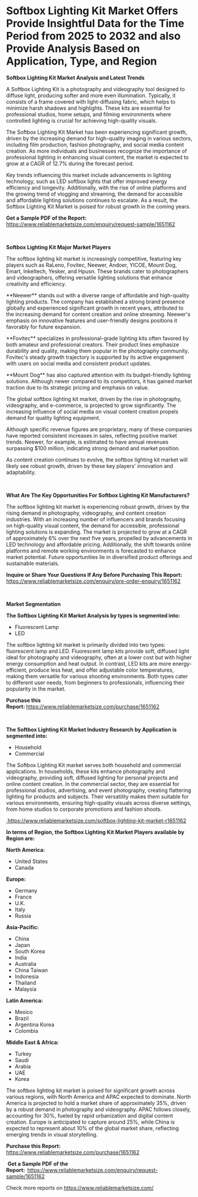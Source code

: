 <p><h1>Softbox Lighting Kit Market Offers Provide Insightful Data for the Time Period from 2025 to 2032 and also Provide Analysis Based on Application, Type, and Region</h1></p><p><strong>Softbox Lighting Kit Market Analysis and Latest Trends</strong></p>
<p><p>A Softbox Lighting Kit is a photography and videography tool designed to diffuse light, producing softer and more even illumination. Typically, it consists of a frame covered with light-diffusing fabric, which helps to minimize harsh shadows and highlights. These kits are essential for professional studios, home setups, and filming environments where controlled lighting is crucial for achieving high-quality visuals.</p><p>The Softbox Lighting Kit Market has been experiencing significant growth, driven by the increasing demand for high-quality imaging in various sectors, including film production, fashion photography, and social media content creation. As more individuals and businesses recognize the importance of professional lighting in enhancing visual content, the market is expected to grow at a CAGR of 12.7% during the forecast period. </p><p>Key trends influencing this market include advancements in lighting technology, such as LED softbox lights that offer improved energy efficiency and longevity. Additionally, with the rise of online platforms and the growing trend of vlogging and streaming, the demand for accessible and affordable lighting solutions continues to escalate. As a result, the Softbox Lighting Kit Market is poised for robust growth in the coming years.</p></p>
<p><strong>Get a Sample PDF of the Report:&nbsp;</strong> <a href="https://www.reliablemarketsize.com/enquiry/request-sample/1651162?utm_campaign=2005&utm_medium=2&utm_source=Github&utm_content=ia&utm_term=06022025&utm_id=softbox-lighting-kit">https://www.reliablemarketsize.com/enquiry/request-sample/1651162</a></p>
<p>&nbsp;</p>
<p><strong>Softbox Lighting Kit Major Market Players</strong></p>
<p><p>The softbox lighting kit market is increasingly competitive, featuring key players such as RaLeno, Fovitec, Neewer, Andoer, YICOE, Mount Dog, Emart, Inkeltech, Yesker, and Hpusn. These brands cater to photographers and videographers, offering versatile lighting solutions that enhance creativity and efficiency.</p><p>**Neewer** stands out with a diverse range of affordable and high-quality lighting products. The company has established a strong brand presence globally and experienced significant growth in recent years, attributed to the increasing demand for content creation and online streaming. Neewer's emphasis on innovative features and user-friendly designs positions it favorably for future expansion.</p><p>**Fovitec** specializes in professional-grade lighting kits often favored by both amateur and professional creators. Their product lines emphasize durability and quality, making them popular in the photography community. Fovitec's steady growth trajectory is supported by its active engagement with users on social media and consistent product updates.</p><p>**Mount Dog** has also captured attention with its budget-friendly lighting solutions. Although newer compared to its competitors, it has gained market traction due to its strategic pricing and emphasis on value.</p><p>The global softbox lighting kit market, driven by the rise in photography, videography, and e-commerce, is projected to grow significantly. The increasing influence of social media on visual content creation propels demand for quality lighting equipment.</p><p>Although specific revenue figures are proprietary, many of these companies have reported consistent increases in sales, reflecting positive market trends. Neewer, for example, is estimated to have annual revenues surpassing $100 million, indicating strong demand and market position.</p><p>As content creation continues to evolve, the softbox lighting kit market will likely see robust growth, driven by these key players' innovation and adaptability.</p></p>
<p>&nbsp;</p>
<p><strong>What Are The Key Opportunities For Softbox Lighting Kit Manufacturers?</strong></p>
<p><p>The softbox lighting kit market is experiencing robust growth, driven by the rising demand in photography, videography, and content creation industries. With an increasing number of influencers and brands focusing on high-quality visual content, the demand for accessible, professional lighting solutions is expanding. The market is projected to grow at a CAGR of approximately 6% over the next five years, propelled by advancements in LED technology and affordable pricing. Additionally, the shift towards online platforms and remote working environments is forecasted to enhance market potential. Future opportunities lie in diversified product offerings and sustainable materials.</p></p>
<p><strong>Inquire or Share Your Questions If Any Before Purchasing This Report:</strong> <a href="https://www.reliablemarketsize.com/enquiry/pre-order-enquiry/1651162?utm_campaign=2005&utm_medium=2&utm_source=Github&utm_content=ia&utm_term=06022025&utm_id=softbox-lighting-kit">https://www.reliablemarketsize.com/enquiry/pre-order-enquiry/1651162</a></p>
<p>&nbsp;</p>
<p><strong>Market Segmentation</strong></p>
<p><strong>The Softbox Lighting Kit Market Analysis by types is segmented into:</strong></p>
<p><ul><li>Fluorescent Lamp</li><li>LED</li></ul></p>
<p><p>The softbox lighting kit market is primarily divided into two types: fluorescent lamp and LED. Fluorescent lamp kits provide soft, diffused light ideal for photography and videography, often at a lower cost but with higher energy consumption and heat output. In contrast, LED kits are more energy-efficient, produce less heat, and offer adjustable color temperatures, making them versatile for various shooting environments. Both types cater to different user needs, from beginners to professionals, influencing their popularity in the market.</p></p>
<p><strong>Purchase this Report:&nbsp;</strong><a href="https://www.reliablemarketsize.com/purchase/1651162?utm_campaign=2005&utm_medium=2&utm_source=Github&utm_content=ia&utm_term=06022025&utm_id=softbox-lighting-kit">https://www.reliablemarketsize.com/purchase/1651162</a></p>
<p>&nbsp;</p>
<p><strong>The Softbox Lighting Kit Market Industry Research by Application is segmented into:</strong></p>
<p><ul><li>Household</li><li>Commercial</li></ul></p>
<p><p>The Softbox Lighting Kit market serves both household and commercial applications. In households, these kits enhance photography and videography, providing soft, diffused lighting for personal projects and online content creation. In the commercial sector, they are essential for professional studios, advertising, and event photography, creating flattering lighting for products and subjects. Their versatility makes them suitable for various environments, ensuring high-quality visuals across diverse settings, from home studios to corporate promotions and fashion shoots.</p></p>
<p><a href="https://www.reliablemarketsize.com/softbox-lighting-kit-market-r1651162?utm_campaign=2005&utm_medium=2&utm_source=Github&utm_content=ia&utm_term=06022025&utm_id=softbox-lighting-kit">&nbsp;https://www.reliablemarketsize.com/softbox-lighting-kit-market-r1651162</a></p>
<p><strong>In terms of Region, the Softbox Lighting Kit Market Players available by Region are:</strong></p>
<p>
    <p> <strong> North America: </strong>
        <ul>
            <li>United States</li>
            <li>Canada</li>
        </ul>
        </p> 
    <p> <strong> Europe: </strong>
        <ul>
            <li>Germany</li>
            <li>France</li>
            <li>U.K.</li>
            <li>Italy</li>
            <li>Russia</li>
        </ul>
        </p> 
    <p> <strong> Asia-Pacific: </strong>
        <ul>
            <li>China</li>
            <li>Japan</li>
            <li>South Korea</li>
            <li>India</li>
            <li>Australia</li>
            <li>China Taiwan</li>
            <li>Indonesia</li>
            <li>Thailand</li>
            <li>Malaysia</li>
        </ul>
        </p> 
    <p> <strong> Latin America: </strong>
        <ul>
            <li>Mexico</li>
            <li>Brazil</li>
            <li>Argentina Korea</li>
            <li>Colombia</li>
        </ul>
        </p> 
    <p> <strong> Middle East & Africa: </strong>
        <ul>
            <li>Turkey</li>
            <li>Saudi</li>
            <li>Arabia</li>
            <li>UAE</li>
            <li>Korea</li>
        </ul>
    </p>
    </p>
<p><p>The softbox lighting kit market is poised for significant growth across various regions, with North America and APAC expected to dominate. North America is projected to hold a market share of approximately 35%, driven by a robust demand in photography and videography. APAC follows closely, accounting for 30%, fueled by rapid urbanization and digital content creation. Europe is anticipated to capture around 25%, while China is expected to represent about 10% of the global market share, reflecting emerging trends in visual storytelling.</p></p>
<p><strong>Purchase this Report: </strong><a href="https://www.reliablemarketsize.com/purchase/1651162?utm_campaign=2005&utm_medium=2&utm_source=Github&utm_content=ia&utm_term=06022025&utm_id=softbox-lighting-kit">https://www.reliablemarketsize.com/purchase/1651162</a></p>
<p>&nbsp;<strong>Get a Sample PDF of the Report:&nbsp;&nbsp;</strong><a href="https://www.reliablemarketsize.com/enquiry/request-sample/1651162?utm_campaign=2005&utm_medium=2&utm_source=Github&utm_content=ia&utm_term=06022025&utm_id=softbox-lighting-kit">https://www.reliablemarketsize.com/enquiry/request-sample/1651162</a></p>
<p><strong></strong></p>
<p>Check more reports on <a href="https://www.reliablemarketsize.com/?utm_campaign=2005&utm_medium=2&utm_source=Github&utm_content=ia&utm_term=06022025&utm_id=softbox-lighting-kit">https://www.reliablemarketsize.com/</a></p>